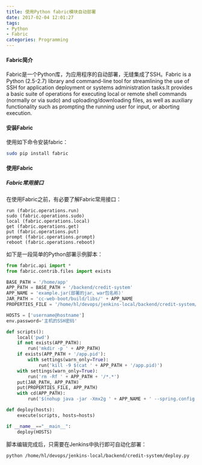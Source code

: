 ```yaml
---
title: 使用Python fabric模块自动部署
date: 2017-02-04 12:01:27
tags:
- Python
- Fabric
categories: Programming
---
```


#### Fabric简介

Fabric是一个Python库，为应用程序的自动部署，无缝集成了SSH。Fabric is a Python (2.5-2.7) library and command-line tool for streamlining the use of SSH for application deployment or systems administration tasks.It provides a basic suite of operations for executing local or remote shell commands (normally or via sudo) and uploading/downloading files, as well as auxiliary functionality such as prompting the running user for input, or aborting execution.

<!-- more -->

#### 安装Fabric

使用如下命令安装fabric：

```Bash
sudo pip install fabric
```

#### 使用Fabric

##### Fabric常用接口

在使用Fabric之前，有必要了解Fabric常用接口：

```
run (fabric.operations.run)
sudo (fabric.operations.sudo)
local (fabric.operations.local)
get (fabric.operations.get)
put (fabric.operations.put)
prompt (fabric.operations.prompt)
reboot (fabric.operations.reboot)
```

如下是一段简单的Python部署示例脚本：

```Python
from fabric.api import *
from fabric.contrib.files import exists

BASE_PATH = '/home/app'
APP_PATH = BASE_PATH + '/backend/credit-system'
APP_NAME = 'example.jar(部署的jar、war包名称)'
JAR_PATH = 'cc-web-boot/build/libs/' + APP_NAME
PROPERTIES_FILE = '/home/hl/devops/jenkins-local/backend/credit-system/application-jenkins.properties'

HOSTS = ['username@hostname']
env.password='主机的SSH密码'

def scripts():
    local('pwd')
    if not exists(APP_PATH):
        run('mkdir -p ' + APP_PATH)
    if exists(APP_PATH + '/app.pid'):
        with settings(warn_only=True):
            run('kill -9 $(cat ' + APP_PATH + '/app.pid)')
    with settings(warn_only=True):
        run('rm -Rf ' + APP_PATH + '/*.*')
    put(JAR_PATH, APP_PATH)
    put(PROPERTIES_FILE, APP_PATH)
    with cd(APP_PATH):
        run('$(nohup java -jar -Xmx2g ' + APP_NAME + ' --spring.config.location=application-jenkins.properties >& /dev/null < /dev/null &) && sleep 1')

def deploy(hosts):
    execute(scripts, hosts=hosts)

if __name__=="__main__":
    deploy(HOSTS)
```

脚本编辑完成后，只需要在Jenkins中执行即可自动化部署：

```Bash
python /home/hl/devops/jenkins-local/backend/credit-system/deploy.py
```